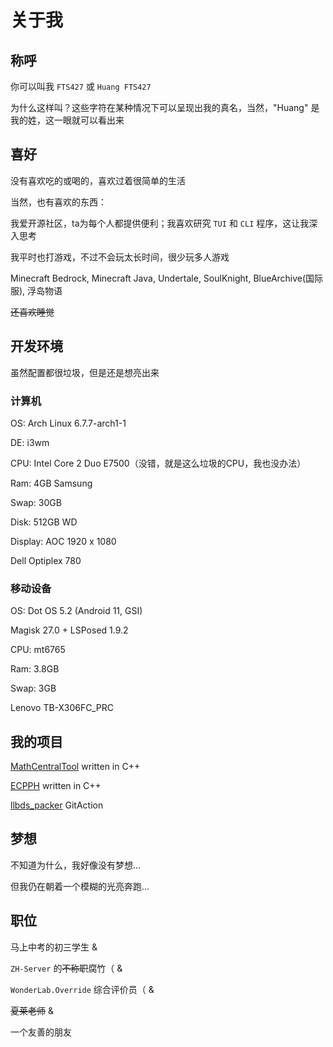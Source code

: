 # 关于我

## 称呼

你可以叫我 `FTS427` 或 `Huang FTS427`

为什么这样叫？这些字符在某种情况下可以呈现出我的真名，当然，"Huang" 是我的姓，这一眼就可以看出来

## 喜好

没有喜欢吃的或喝的，喜欢过着很简单的生活

当然，也有喜欢的东西：

我爱开源社区，ta为每个人都提供便利；我喜欢研究 `TUI` 和 `CLI` 程序，这让我深入思考

我平时也打游戏，不过不会玩太长时间，很少玩多人游戏

Minecraft Bedrock, Minecraft Java, Undertale, SoulKnight, BlueArchive(国际服), 浮岛物语

~~还喜欢睡觉~~

## 开发环境

虽然配置都很垃圾，但是还是想亮出来

### 计算机

OS: Arch Linux 6.7.7-arch1-1

DE: i3wm

CPU: Intel Core 2 Duo E7500（没错，就是这么垃圾的CPU，我也没办法）

Ram: 4GB Samsung

Swap: 30GB

Disk: 512GB WD

Display: AOC 1920 x 1080

Dell Optiplex 780

### 移动设备

OS: Dot OS 5.2 (Android 11, GSI)

Magisk 27.0 + LSPosed 1.9.2

CPU: mt6765

Ram: 3.8GB

Swap: 3GB

Lenovo TB-X306FC_PRC

## 我的项目

[MathCentralTool](https://github.com/QuantumLS-Studio/MathCentralTool) written in C++

[ECPPH](https://github.com/QuantumLS-Studio/ECPPH) written in C++

[llbds_packer](https://github.com/FTS427/llbds_packer) GitAction

## 梦想

不知道为什么，我好像没有梦想...

但我仍在朝着一个模糊的光亮奔跑...

## 职位

马上中考的初三学生 &

`ZH-Server` 的~~不称职~~腐竹（ &

`WonderLab.Override` 综合评价员（ &

~~夏莱老师~~ &

一个友善的朋友
